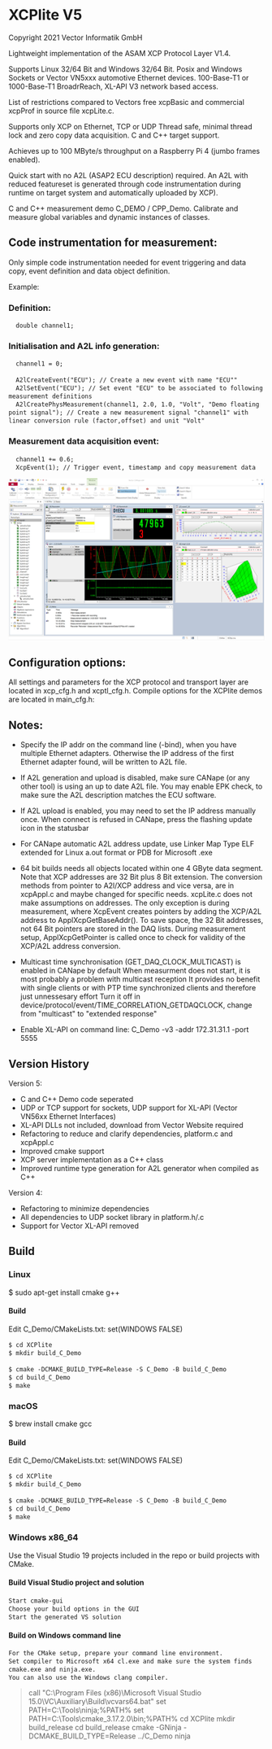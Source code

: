 
# XCPlite V5

Copyright 2021 Vector Informatik GmbH

Lightweight implementation of the ASAM XCP Protocol Layer V1.4.

Supports Linux 32/64 Bit and Windows 32/64 Bit.
Posix and Windows Sockets or Vector VN5xxx automotive Ethernet devices.
100-Base-T1 or 1000-Base-T1 BroadrReach, XL-API V3 network based access.

List of restrictions compared to Vectors free xcpBasic and commercial xcpProf in source file xcpLite.c.

Supports only XCP on Ethernet, TCP or UDP
Thread safe, minimal thread lock and zero copy data acquisition.
C and C++ target support.

Achieves up to 100 MByte/s throughput on a Raspberry Pi 4 (jumbo frames enabled).

Quick start with no A2L (ASAP2 ECU description) required.
An A2L with reduced featureset is generated through code instrumentation during runtime on target system
and automatically uploaded by XCP).

C and C++ measurement demo C_DEMO / CPP_Demo.
Calibrate and measure global variables and dynamic instances of classes.


## Code instrumentation for measurement:

Only simple code instrumentation needed for event triggering and data copy, event definition and data object definition.

Example:

### Definition:
```
  double channel1;
```

### Initialisation and A2L info generation:

```
  channel1 = 0;

  A2lCreateEvent("ECU"); // Create a new event with name "ECU""
  A2lSetEvent("ECU"); // Set event "ECU" to be associated to following measurement definitions
  A2lCreatePhysMeasurement(channel1, 2.0, 1.0, "Volt", "Demo floating point signal"); // Create a new measurement signal "channel1" with linear conversion rule (factor,offset) and unit "Volt"
```


### Measurement data acquisition event:

```
  channel1 += 0.6;
  XcpEvent(1); // Trigger event, timestamp and copy measurement data
```

![CANape](Screenshot.png)


## Configuration options:

All settings and parameters for the XCP protocol and transport layer are located in xcp_cfg.h and xcptl_cfg.h.
Compile options for the XCPlite demos are located in main_cfg.h:

## Notes:

- Specify the IP addr on the command line (-bind), when you have multiple Ethernet adapters. 
  Otherwise the IP address of the first Ethernet adapter found, will be written to A2L file. 

- If A2L generation and upload is disabled, make sure CANape (or any other tool) is using an up to date A2L file.
  You may enable EPK check, to make sure the A2L description matches the ECU software.

- If A2L upload is enabled, you may need to set the IP address manually once.
  When connect is refused in CANape, press the flashing update icon in the statusbar 

- For CANape automatic A2L address update, use Linker Map Type ELF extended for Linux a.out format or PDB for Microsoft .exe

- 64 bit builds needs all objects located within one 4 GByte data segment. Note that XCP addresses are 32 Bit plus 8 Bit extension. 
  The conversion methods from pointer to A2l/XCP address and vice versa, are in xcpAppl.c and maybe changed for specific needs. 
  xcpLite.c does not make assumptions on addresses. The only exception is during measurement, where XcpEvent creates pointers by adding the XCP/A2L address to ApplXcpGetBaseAddr(). 
  To save space, the 32 Bit addresses, not 64 Bit pointers are stored in the DAQ lists.
  During measurement setup, ApplXcpGetPointer is called once to check for validity of the XCP/A2L address conversion. 
  
- Multicast time synchronisation (GET_DAQ_CLOCK_MULTICAST) is enabled in CANape by default
  When measurment does not start, it is most probably a problem with multicast reception
  It provides no benefit with single clients or with PTP time synchronized clients and therefore just unnessesary effort
  Turn it off in device/protocol/event/TIME_CORRELATION_GETDAQCLOCK, change from "multicast" to "extended response"

- Enable XL-API on command line: C_Demo -v3 -addr 172.31.31.1 -port 5555



## Version History

Version 5:
- C and C++ Demo code seperated
- UDP or TCP support for sockets, UDP support for XL-API (Vector VN56xx Ethernet Interfaces)
- XL-API DLLs not included, download from Vector Website required
- Refactoring to reduce and clarify dependencies, platform.c and xcpAppl.c
- Improved cmake support
- XCP server implementation as a C++ class 
- Improved runtime type generation for A2L generator when compiled as C++

Version 4:

- Refactoring to minimize dependencies
- All dependencies to UDP socket library in platform.h/.c
- Support for Vector XL-API removed


## Build

### Linux 

$ sudo apt-get install cmake g++

#### Build

Edit C_Demo/CMakeLists.txt: set(WINDOWS FALSE)

```
$ cd XCPlite
$ mkdir build_C_Demo

$ cmake -DCMAKE_BUILD_TYPE=Release -S C_Demo -B build_C_Demo
$ cd build_C_Demo
$ make

```

### macOS 

$ brew install cmake gcc 

#### Build

Edit C_Demo/CMakeLists.txt: set(WINDOWS FALSE)

```
$ cd XCPlite
$ mkdir build_C_Demo

$ cmake -DCMAKE_BUILD_TYPE=Release -S C_Demo -B build_C_Demo
$ cd build_C_Demo
$ make

```

### Windows x86_64

Use the Visual Studio 19 projects included in the repo or build projects with CMake.

#### Build Visual Studio project and solution
```
Start cmake-gui
Choose your build options in the GUI
Start the generated VS solution
```

#### Build on Windows command line

```
For the CMake setup, prepare your command line environment.
Set compiler to Microsoft x64 cl.exe and make sure the system finds cmake.exe and ninja.exe.
You can also use the Windows clang compiler.

```
> call "C:\Program Files (x86)\Microsoft Visual Studio 15.0\VC\Auxiliary\Build\vcvars64.bat"
> set PATH=C:\Tools\ninja;%PATH%
> set PATH=C:\Tools\cmake_3.17.2.0\bin;%PATH%
> cd XCPlite
> mkdir build_release
> cd build_release
> cmake -GNinja -DCMAKE_BUILD_TYPE=Release ../C_Demo
> ninja
```

